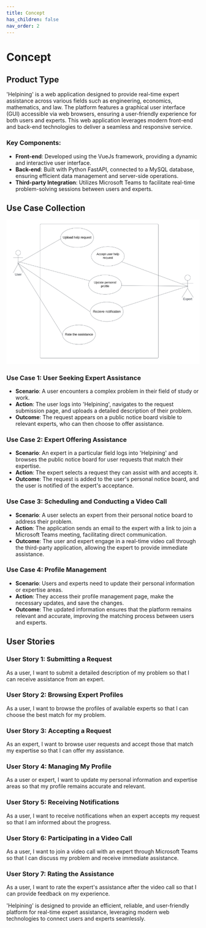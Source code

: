 ```yaml
---
title: Concept
has_children: false
nav_order: 2
---
```


# Concept

## Product Type

'Helpining' is a web application designed to provide real-time expert assistance across various fields such as engineering, economics, mathematics, and law. The platform features a graphical user interface (GUI) accessible via web browsers, ensuring a user-friendly experience for both users and experts. This web application leverages modern front-end and back-end technologies to deliver a seamless and responsive service.

### Key Components:
- **Front-end**: Developed using the VueJs framework, providing a dynamic and interactive user interface.
- **Back-end**: Built with Python FastAPI, connected to a MySQL database, ensuring efficient data management and server-side operations.
- **Third-party Integration**: Utilizes Microsoft Teams to facilitate real-time problem-solving sessions between users and experts.

## Use Case Collection
![Use cases](/pictures/useCase.png)

### Use Case 1: User Seeking Expert Assistance
- **Scenario**: A user encounters a complex problem in their field of study or work.
- **Action**: The user logs into 'Helpining', navigates to the request submission page, and uploads a detailed description of their problem.
- **Outcome**: The request appears on a public notice board visible to relevant experts, who can then choose to offer assistance.

### Use Case 2: Expert Offering Assistance
- **Scenario**: An expert in a particular field logs into 'Helpining' and browses the public notice board for user requests that match their expertise.
- **Action**: The expert selects a request they can assist with and accepts it.
- **Outcome**: The request is added to the user's personal notice board, and the user is notified of the expert's acceptance.

### Use Case 3: Scheduling and Conducting a Video Call
- **Scenario**: A user selects an expert from their personal notice board to address their problem.
- **Action**: The application sends an email to the expert with a link to join a Microsoft Teams meeting, facilitating direct communication.
- **Outcome**: The user and expert engage in a real-time video call through the third-party application, allowing the expert to provide immediate assistance.

### Use Case 4: Profile Management
- **Scenario**: Users and experts need to update their personal information or expertise areas.
- **Action**: They access their profile management page, make the necessary updates, and save the changes.
- **Outcome**: The updated information ensures that the platform remains relevant and accurate, improving the matching process between users and experts.

## User Stories

### User Story 1: Submitting a Request
As a user, I want to submit a detailed description of my problem so that I can receive assistance from an expert.

### User Story 2: Browsing Expert Profiles
As a user, I want to browse the profiles of available experts so that I can choose the best match for my problem.

### User Story 3: Accepting a Request
As an expert, I want to browse user requests and accept those that match my expertise so that I can offer my assistance.

### User Story 4: Managing My Profile
As a user or expert, I want to update my personal information and expertise areas so that my profile remains accurate and relevant.

### User Story 5: Receiving Notifications
As a user, I want to receive notifications when an expert accepts my request so that I am informed about the progress.

### User Story 6: Participating in a Video Call
As a user, I want to join a video call with an expert through Microsoft Teams so that I can discuss my problem and receive immediate assistance.

### User Story 7: Rating the Assistance
As a user, I want to rate the expert's assistance after the video call so that I can provide feedback on my experience.

'Helpining' is designed to provide an efficient, reliable, and user-friendly platform for real-time expert assistance, leveraging modern web technologies to connect users and experts seamlessly.
